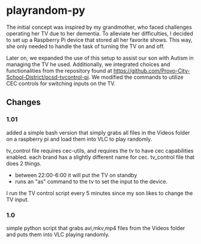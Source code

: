 # playrandom-py

The initial concept was inspired by my grandmother, who faced challenges operating her TV due to her dementia. To alleviate her difficulties, I decided to set up a Raspberry Pi device that stored all her favorite shows. This way, she only needed to handle the task of turning the TV on and off.

Later on, we expanded the use of this setup to assist our son with Autism in managing the TV he used. Additionally, we integrated choices and functionalities from the repository found at https://github.com/Provo-City-School-District/pcsd-tvcontrol-pi. We modified the commands to utilize CEC controls for switching inputs on the TV.




## Changes
### 1.01
added a simple bash version that simply grabs all files in the Videos folder on a raspberry pi and load them into VLC to play randomly.

tv_control file requires cec-utils, and requires the tv to have cec capabilities enabled. each brand has a slightly different name for cec. tv_control file that does 2 things. 
- between 22:00-6:00 it will put the TV on standby
- runs an "as" command to the tv to set the input to the device.

I run the TV control script every 5 minutes since my son likes to change the TV input.
### 1.0
simple python script that grabs avi,mkv,mp4 files from the Videos folder and puts them into VLC playing randomly.